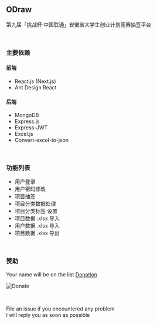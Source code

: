 ## ODraw
第九届「挑战杯·中国联通」安徽省大学生创业计划竞赛抽签平台

<br/>

### 主要依赖
#### 前端
+ React.js (Next.js)
+ Ant Design React

#### 后端
+ MongoDB
+ Express.js
+ Express-JWT
+ Excel.js
+ Convert-excel-to-json

<br/>

### 功能列表
+ 用户登录
+ 用户密码修改
+ 项目抽签
+ 项目分类数据处理
+ 项目分类标签 设置
+ 项目数据 .xlsx 导入
+ 用户数据 .xlsx 导入
+ 项目数据 .xlsx 导出

<br/>

### 赞助
Your name will be on the list [Donation](https://www.ouorz.com/donation)
<br/>

![Donate](https://i.loli.net/2019/02/18/5c6a80afd1e26.png)

<br/>

File an issue if you encountered any problem
<br/>
I will reply you as soon as possible